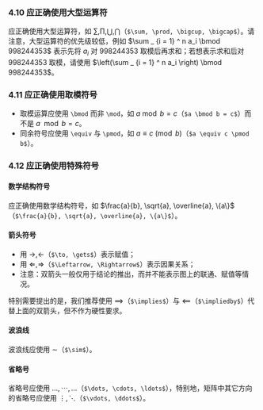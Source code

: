 ### 4.10 应正确使用大型运算符

应正确使用大型运算符，如 $\sum, \prod, \bigcup, \bigcap$（`$\sum, \prod, \bigcup, \bigcap$`）。请注意，大型运算符的优先级较低，例如 $\sum _ {i = 1} ^ n a_i \bmod 998244353$ 表示先将 $a_i$ 对 $998244353$ 取模后再求和；若想表示求和后对 $998244353$ 取模，请使用 $\left(\sum _ {i = 1} ^ n a_i \right) \bmod 998244353$。

### 4.11 应正确使用取模符号

- 取模运算应使用 `\bmod` 而非 `\mod`，如 $a \bmod b = c$（`$a \bmod b = c$`）而不是 $a\mod b=c$。
- 同余符号应使用 `\equiv` 与 `\pmod`，如 $a \equiv c \pmod b$（`$a \equiv c \pmod b$`）。

### 4.12 应正确使用特殊符号

#### 数学结构符号

应正确使用数学结构符号，如 $\frac{a}{b}, \sqrt{a}, \overline{a}, \{a\}$（`$\frac{a}{b}, \sqrt{a}, \overline{a}, \{a\}$`）。

#### 箭头符号

- 用 $\to, \gets$（`$\to, \gets$`）表示赋值；
- 用 $\Leftarrow, \Rightarrow$（`$\Leftarrow, \Rightarrow$`）表示因果关系；
- 注意：双箭头一般仅用于结论的推出，而并不能表示图上的联通、赋值等情况。

特别需要提出的是，我们推荐使用 $\implies$（`$\implies$`）与 $\impliedby$（`$\impliedby$`）代替上面的双箭头，但不作为硬性要求。

#### 波浪线

波浪线应使用 $\sim$（`$\sim$`）。

#### 省略号

省略号应使用 $\dots, \cdots, \ldots$（`$\dots, \cdots, \ldots$`），特别地，矩阵中其它方向的省略号应使用 $\vdots, \ddots$（`$\vdots, \ddots$`）。
